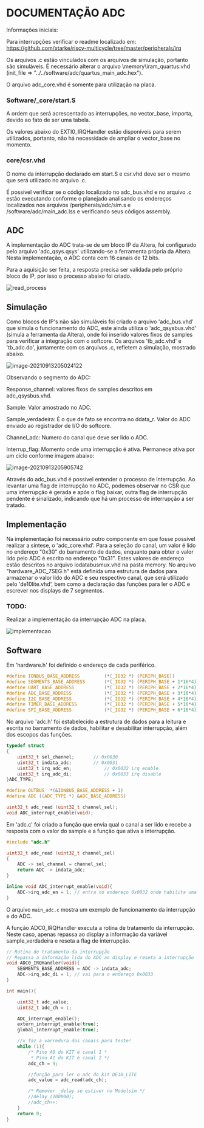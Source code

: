 # DOCUMENTAÇÃO ADC



Informações iniciais:

Para interrupções verificar o readme localizado em: https://github.com/xtarke/riscv-multicycle/tree/master/peripherals/irq



Os arquivos .c estão vinculados com os arquivos de simulação, portanto são simuláveis. É necessário alterar o arquivo \memory\iram_quartus.vhd (init_file => "../../software/adc/quartus_main_adc.hex").

O arquivo adc_core.vhd é somente para utilização na placa. 



### Software/_core/start.S 

A ordem que será acrescentado as interrupções, no vector_base, importa, devido ao fato de ser uma tabela.

Os valores abaixo do EXTI0_IRQHandler estão disponíveis para serem utilizados, portanto, não há necessidade de ampliar o vector_base no momento.

### core/csr.vhd

O nome da interrupção declarado em start.S e csr.vhd deve ser o mesmo que será utilizado no arquivo .c.



É possível verificar se o código localizado no adc_bus.vhd e no arquivo .c estão executando conforme o planejado analisando os endereços localizados nos arquivos /peripherals/adc/sim.s e /software/adc/main_adc.lss e verificando seus códigos assembly.

## ADC

A implementação do ADC trata-se de um bloco IP da Altera, foi configurado pelo arquivo 'adc_qsys.qsys' utilizando-se a ferramenta própria da Altera. Nesta implementação, o ADC conta com 16 canais de 12 bits.

Para a aquisição ser feita, a resposta precisa ser validada pelo próprio bloco de IP, por isso o processo abaixo foi criado.

![read_process](../adc/img/read_process.png)

## Simulação

Como blocos de IP's não são simuláveis foi criado o arquivo 'adc_bus.vhd' que simula o funcionamento do ADC, este ainda utiliza o 'adc_qsysbus.vhd' (simula a ferramenta da Altera), onde foi inserido valores fixos de samples para verificar a integração com o softcore. Os arquivos 'tb_adc.vhd' e 'tb_adc.do', juntamente com os arquivos .c, refletem a simulação, mostrado abaixo.

![image-20210913205024122](../adc/img/image-20210913205024122.png)

Observando o segmento do ADC:

Response_channel: valores fixos de samples descritos em adc_qsysbus.vhd.

Sample: Valor amostrado no ADC.

Sample_verdadeira: É o que de fato se encontra no ddata_r. Valor do ADC enviado ao registrador de I/O do softcore.

Channel_adc: Numero do canal que deve ser lido o ADC.

Interrup_flag: Momento onde uma interrupção é ativa. Permanece ativa por um ciclo conforme imagem abaixo:

![image-20210913205905742](../adc/img/image-20210913205905742.png)

Através do adc_bus.vhd é possível entender o processo de interrupção. Ao levantar uma flag de interrupção no ADC, podemos observar no CSR que uma interrupção é gerada e após o flag baixar, outra flag de interrupção pendente é sinalizado, indicando que há um processo de interrupção a ser tratado. 

## Implementação



Na implementação foi necessário outro componente em que fosse possível realizar a síntese, o 'adc_core.vhd'. Para a seleção do canal, um valor é lido no endereço "0x30" do barramento de dados, enquanto para obter o valor lido pelo ADC é escrito no endereço "0x31". Estes valores de endereço estão descritos no arquivo iodatabusmux.vhd na pasta memory.
No arquivo "hardware_ADC_7SEG.h" está definida uma estrutura de dados para armazenar o valor lido do ADC e seu respectivo canal, que será utilizado pelo 'de10lite.vhd', bem como a declaração das funções para ler o ADC e escrever nos displays de 7 segmentos.

### TODO:

Realizar a implementação da interrupção ADC na placa.

![implementacao](../adc/img/implementacao.png)

## Software

Em 'hardware.h' foi definido o endereço de cada periférico.

```c
#define IONBUS_BASE_ADDRESS 		(*(_IO32 *) (PERIPH_BASE))			    
#define SEGMENTS_BASE_ADDRESS 		(*(_IO32 *) (PERIPH_BASE + 1*16*4))		
#define UART_BASE_ADDRESS 			(*(_IO32 *) (PERIPH_BASE + 2*16*4))	
#define ADC_BASE_ADDRESS 		    (*(_IO32 *) (PERIPH_BASE + 3*16*4))		
#define I2C_BASE_ADDRESS 			(*(_IO32 *) (PERIPH_BASE + 4*16*4))	
#define TIMER_BASE_ADDRESS 			(*(_IO32 *) (PERIPH_BASE + 5*16*4))		
#define SPI_BASE_ADDRESS 		    (*(_IO32 *) (PERIPH_BASE + 6*16*4))	
```

No arquivo 'adc.h' foi estabelecido a estrutura de dados para a leitura e escrita no barramento de dados, habilitar e desabilitar interrupção, além dos escopos das funções.

```c
typedef struct 
{
	uint32_t sel_channel; 		// 0x0030       
	uint32_t indata_adc;        // 0x0031	
	uint32_t irq_adc_en; 			// 0x0032 irq enable
	uint32_t irq_adc_di; 			// 0x0033 irq disable
}ADC_TYPE;

#define OUTBUS  *(&IONBUS_BASE_ADDRESS + 1)
#define ADC ((ADC_TYPE *) &ADC_BASE_ADDRESS)

uint32_t adc_read (uint32_t channel_sel);
void ADC_interrupt_enable(void);
```

Em 'adc.c' foi criado a função que envia qual o canal a ser lido e recebe a resposta com o valor do sample e a função que ativa a interrupção.

```c
#include "adc.h"

uint32_t adc_read (uint32_t channel_sel)
{
	ADC -> sel_channel = channel_sel;
    return ADC -> indata_adc;
}

inline void ADC_interrupt_enable(void){
	ADC->irq_adc_en = 1; // entra no endereço 0x0032 onde habilita uma flag
}
```

O arquivo `main_adc.c` mostra um exemplo de funcionamento da interrupção e do ADC.

A função ADC0_IRQHandler executa a rotina de tratamento da interrupção. Neste caso, apenas repassa ao display a informação da variável sample_verdadeira e reseta a flag de interrupção.

```c
// Rotina de tratamento da interrupção
// Repassa a informação lida do ADC ao display e reseta a interrupção
void ADC0_IRQHandler(void){
	SEGMENTS_BASE_ADDRESS = ADC -> indata_adc;
	ADC->irq_adc_di = 1; // vai para o endereço 0x0033
}

int main(){

	uint32_t adc_value;
	uint32_t adc_ch = 1;

	ADC_interrupt_enable();
	extern_interrupt_enable(true);
	global_interrupt_enable(true);

	//x faz a varredura dos canais para teste!
	while (1){
		/* Pino A0 do KIT é canal 1 *
		 * Pino A1 do KIT é canal 2 */
		adc_ch = 9;

		//função para ler o adc do kit DE10_LITE
		adc_value = adc_read(adc_ch);

		/* Remover _delay se estiver no Modelsim */
		//delay_(100000);
		//adc_ch++;
	}
	return 0;
}
```

